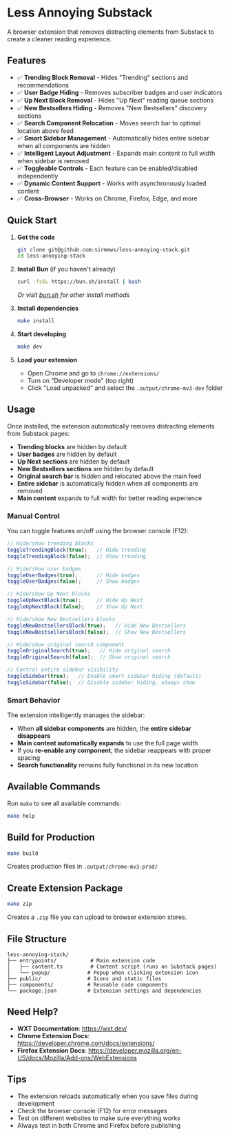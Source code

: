 # Less Annoying Substack

A browser extension that removes distracting elements from Substack to create a cleaner reading experience.

## Features

- ✅ **Trending Block Removal** - Hides "Trending" sections and recommendations
- ✅ **User Badge Hiding** - Removes subscriber badges and user indicators
- ✅ **Up Next Block Removal** - Hides "Up Next" reading queue sections
- ✅ **New Bestsellers Hiding** - Removes "New Bestsellers" discovery sections
- ✅ **Search Component Relocation** - Moves search bar to optimal location above feed
- ✅ **Smart Sidebar Management** - Automatically hides entire sidebar when all components are hidden
- ✅ **Intelligent Layout Adjustment** - Expands main content to full width when sidebar is removed
- ✅ **Toggleable Controls** - Each feature can be enabled/disabled independently
- ✅ **Dynamic Content Support** - Works with asynchronously loaded content
- ✅ **Cross-Browser** - Works on Chrome, Firefox, Edge, and more

## Quick Start

1. **Get the code**
   ```bash
   git clone git@github.com:sirmews/less-annoying-stack.git
   cd less-annoying-stack
   ```

2. **Install Bun** (if you haven't already)
   ```bash
   curl -fsSL https://bun.sh/install | bash
   ```
   *Or visit [bun.sh](https://bun.sh/) for other install methods*

3. **Install dependencies**
   ```bash
   make install
   ```

4. **Start developing**
   ```bash
   make dev
   ```

5. **Load your extension**
   - Open Chrome and go to `chrome://extensions/`
   - Turn on "Developer mode" (top right)
   - Click "Load unpacked" and select the `.output/chrome-mv3-dev` folder

## Usage

Once installed, the extension automatically removes distracting elements from Substack pages:

- **Trending blocks** are hidden by default
- **User badges** are hidden by default
- **Up Next sections** are hidden by default
- **New Bestsellers sections** are hidden by default
- **Original search bar** is hidden and relocated above the main feed
- **Entire sidebar** is automatically hidden when all components are removed
- **Main content** expands to full width for better reading experience

### Manual Control

You can toggle features on/off using the browser console (F12):

```javascript
// Hide/show trending blocks
toggleTrendingBlock(true);   // Hide trending
toggleTrendingBlock(false);  // Show trending

// Hide/show user badges
toggleUserBadges(true);      // Hide badges
toggleUserBadges(false);     // Show badges

// Hide/show Up Next blocks
toggleUpNextBlock(true);     // Hide Up Next
toggleUpNextBlock(false);    // Show Up Next

// Hide/show New Bestsellers blocks
toggleNewBestsellersBlock(true);   // Hide New Bestsellers
toggleNewBestsellersBlock(false);  // Show New Bestsellers

// Hide/show original search component
toggleOriginalSearch(true);   // Hide original search
toggleOriginalSearch(false);  // Show original search

// Control entire sidebar visibility
toggleSidebar(true);   // Enable smart sidebar hiding (default)
toggleSidebar(false);  // Disable sidebar hiding, always show
```

### Smart Behavior

The extension intelligently manages the sidebar:
- When **all sidebar components** are hidden, the **entire sidebar disappears**
- **Main content automatically expands** to use the full page width
- If you **re-enable any component**, the sidebar reappears with proper spacing
- **Search functionality** remains fully functional in its new location

## Available Commands

Run `make` to see all available commands:

```bash
make help
```

## Build for Production

```bash
make build
```

Creates production files in `.output/chrome-mv3-prod/`

## Create Extension Package

```bash
make zip
```

Creates a `.zip` file you can upload to browser extension stores.

## File Structure

```
less-annoying-stack/
├── entrypoints/           # Main extension code
│   ├── content.ts         # Content script (runs on Substack pages)
│   └── popup/            # Popup when clicking extension icon
├── public/               # Icons and static files
├── components/           # Reusable code components
└── package.json          # Extension settings and dependencies
```

## Need Help?

- **WXT Documentation**: https://wxt.dev/
- **Chrome Extension Docs**: https://developer.chrome.com/docs/extensions/
- **Firefox Extension Docs**: https://developer.mozilla.org/en-US/docs/Mozilla/Add-ons/WebExtensions

## Tips

- The extension reloads automatically when you save files during development
- Check the browser console (F12) for error messages
- Test on different websites to make sure everything works
- Always test in both Chrome and Firefox before publishing